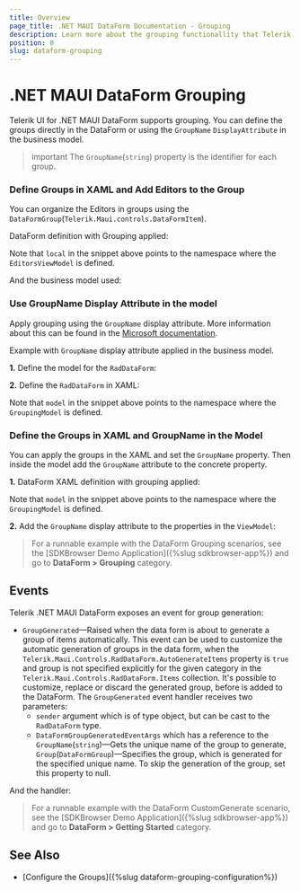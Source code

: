 ```yaml
---
title: Overview
page_title: .NET MAUI DataForm Documentation - Grouping
description: Learn more about the grouping functionallity that Telerik UI for .NET MAUI DataForm control provides.
position: 0
slug: dataform-grouping
---
```


# .NET MAUI DataForm Grouping

Telerik UI for .NET MAUI DataForm supports grouping. You can define the groups directly in the DataForm or using the `GroupName` `DisplayAttribute` in the business model.

>important The `GroupName`(`string`) property is the identifier for each group.

### Define Groups in XAML and Add Editors to the Group

You can organize the Editors in groups using the `DataFormGroup`(`Telerik.Maui.controls.DataFormItem`). 

DataForm definition with Grouping applied:

<snippet id='dataform-grouping-from-xaml'/>

Note that `local` in the snippet above points to the namespace where the `EditorsViewModel` is defined.

And the business model used:

<snippet id='dataform-editors-model'/>

### Use GroupName Display Attribute in the model

Apply grouping using the `GroupName` display attribute. More information about this can be found in the [Microsoft documentation](https://docs.microsoft.com/en-us/dotnet/api/system.componentmodel.dataannotations.displayattribute.groupname?view=net-6.0).

Example with `GroupName` display attribute applied in the business model. 

**1.** Define the model for the `RadDataForm`:

<snippet id='dataform-grouping-model'/>

**2.** Define the `RadDataForm` in XAML:

<snippet id='dataform-grouping-from-model'/>

Note that `model` in the snippet above points to the namespace where the `GroupingModel` is defined.

### Define the Groups in XAML and GroupName in the Model

You can apply the groups in the XAML and set the `GroupName` property. Then inside the model add the `GroupName` attribute to the concrete property. 

**1.** DataForm XAML definition with grouping applied:

<snippet id='dataform-grouping-mix'/>

Note that `model` in the snippet above points to the namespace where the `GroupingModel` is defined.

**2.** Add the `GroupName` display attribute to the properties in the `ViewModel`:

<snippet id='dataform-group-model'/>

> For a runnable example with the DataForm Grouping scenarios, see the [SDKBrowser Demo Application]({%slug sdkbrowser-app%}) and go to **DataForm > Grouping** category.

## Events

Telerik .NET MAUI DataForm exposes an event for group generation:

* `GroupGenerated`&mdash;Raised when the data form is about to generate a group of items automatically.
This event can be used to customize the automatic generation of groups in the data form, when the `Telerik.Maui.Controls.RadDataForm.AutoGenerateItems` property is `true` and group is not specified explicitly for the given category in the `Telerik.Maui.Controls.RadDataForm.Items` collection. 
It's possible to customize, replace or discard the generated group, before is added to the DataForm. The `GroupGenerated` event handler receives two parameters:
	* `sender` argument which is of type object, but can be cast to the `RadDataForm` type.
	* `DataFormGroupGeneratedEventArgs` which has a reference to the `GroupName`(`string`)&mdash;Gets the unique name of the group to generate, `Group`(`DataFormGroup`)&mdash;Specifies the group, which is generated for the specified unique name. To skip the generation of the group, set this property to null.


<snippet id='dataform-groupgenerated-event'/>

And the handler:

<snippet id='dataform-ongroups-generated'/>

> For a runnable example with the DataForm CustomGenerate scenario, see the [SDKBrowser Demo Application]({%slug sdkbrowser-app%}) and go to **DataForm > Getting Started** category.

## See Also

- [Configure the Groups]({%slug dataform-grouping-configuration%})
